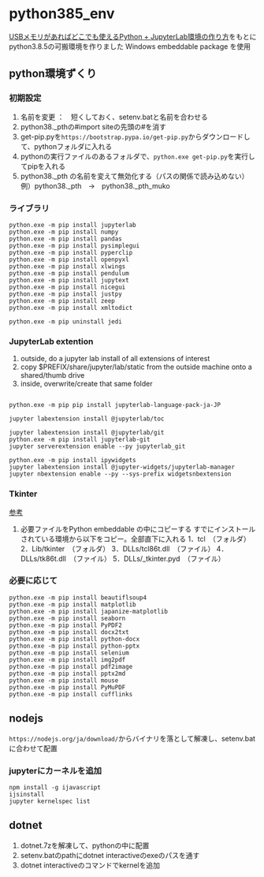 # python385_env

[USBメモリがあればどこでも使えるPython + JupyterLab環境の作り方](https://gammasoft.jp/blog/python-and-jupyterlab-in-usb-stick/)をもとにpython3.8.5の可搬環境を作りました
Windows embeddable package を使用 

## python環境ずくり

### 初期設定
1. 名前を変更 ：　短くしておく、setenv.batと名前を合わせる
1. python38._pthの#import siteの先頭の#を消す
1. get-pip.pyを`https://bootstrap.pypa.io/get-pip.py`からダウンロードして、pythonフォルダに入れる
1. pythonの実行ファイルのあるフォルダで、`python.exe get-pip.py`を実行してpipを入れる
1. python38._pth の名前を変えて無効化する（パスの関係で読み込めない）
   例）python38._pth　→　python38._pth_muko


### ライブラリ
```
python.exe -m pip install jupyterlab
python.exe -m pip install numpy
python.exe -m pip install pandas
python.exe -m pip install pysimplegui
python.exe -m pip install pyperclip
python.exe -m pip install openpyxl
python.exe -m pip install xlwings
python.exe -m pip install pendulum
python.exe -m pip install jupytext
python.exe -m pip install nicegui
python.exe -m pip install justpy
python.exe -m pip install zeep
python.exe -m pip install xmltodict
```

```
python.exe -m pip uninstall jedi
```

### JupyterLab extention

1. outside, do a jupyter lab install of all extensions of interest
1. copy $PREFIX/share/jupyter/lab/static from the outside machine onto a shared/thumb drive
1. inside, overwrite/create that same folder

```

python.exe -m pip pip install jupyterlab-language-pack-ja-JP

jupyter labextension install @jupyterlab/toc

jupyter labextension install @jupyterlab/git
python.exe -m pip install jupyterlab-git
jupyter serverextension enable --py jupyterlab_git

python.exe -m pip install ipywidgets
jupyter labextension install @jupyter-widgets/jupyterlab-manager
jupyter nbextension enable --py --sys-prefix widgetsnbextension

```


### Tkinter
[参考](https://tanakatarou.tech/345/)

1. 必要ファイルをPython embeddable の中にコピーする
   すでにインストールされている環境から以下をコピー。全部直下に入れる
    1．tcl　（フォルダ）
    2．Lib/tkinter　（フォルダ）
    3．DLLs/tcl86t.dll　（ファイル）
    4．DLLs/tk86t.dll　（ファイル）
    5．DLLs/_tkinter.pyd　（ファイル）

### 必要に応じて
```
python.exe -m pip install beautiflsoup4
python.exe -m pip install matplotlib
python.exe -m pip install japanize-matplotlib
python.exe -m pip install seaborn
python.exe -m pip install PyPDF2
python.exe -m pip install docx2txt
python.exe -m pip install python-docx
python.exe -m pip install python-pptx
python.exe -m pip install selenium
python.exe -m pip install img2pdf
python.exe -m pip install pdf2image
python.exe -m pip install pptx2md
python.exe -m pip install mouse
python.exe -m pip install PyMuPDF
python.exe -m pip install cufflinks
```


## nodejs

`https://nodejs.org/ja/download/`からバイナリを落として解凍し、setenv.batに合わせて配置

### jupyterにカーネルを追加

```
npm install -g ijavascript
ijsinstall
jupyter kernelspec list
```

## dotnet

1. dotnet.7zを解凍して、pythonの中に配置
1. setenv.batのpathにdotnet interactiveのexeのパスを通す
1. dotnet interactiveのコマンドでkernelを追加